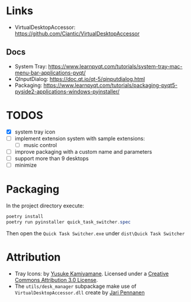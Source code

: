 # Links

- VirtualDesktopAccessor: https://github.com/Ciantic/VirtualDesktopAccessor

## Docs

- System Tray: https://www.learnpyqt.com/tutorials/system-tray-mac-menu-bar-applications-pyqt/
- QInputDialog: https://doc.qt.io/qt-5/qinputdialog.html
- Packaging: https://www.learnpyqt.com/tutorials/packaging-pyqt5-pyside2-applications-windows-pyinstaller/

# TODOS

- [x] system tray icon
- [ ] implement extension system with sample extensions:
    - [ ] music control
- [ ] improve packaging with a custom name and parameters
- [ ] support more than 9 desktops
- [ ] minimize

# Packaging

In the project directory execute:

```powershell
poetry install 
poetry run pyinstaller quick_task_switcher.spec
```

Then open the `Quick Task Switcher.exe` under `dist\Quick Task Switcher`

# Attribution

- Tray Icons: by [Yusuke Kamiyamane](http://p.yusukekamiyamane.com/). Licensed under
  a [Creative Commons Attribution 3.0 License](http://creativecommons.org/licenses/by/3.0/).
- The `utils/desk_manager` subpackage make use of `VirtualDesktopAccessor.dll` create
  by [Jari Pennanen](https://github.com/Ciantic)
  